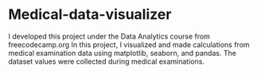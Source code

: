 # Medical-data-visualizer
I developed this project under the Data Analytics course from freecodecamp.org
In this project, I visualized and made calculations from medical examination data using matplotlib, seaborn, and pandas.
The dataset values were collected during medical examinations.
